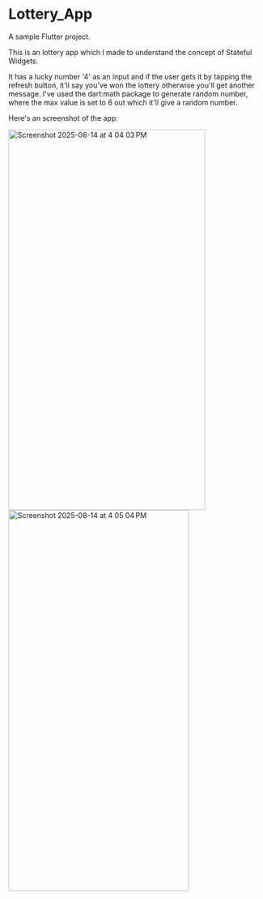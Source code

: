 
# Lottery_App
A sample Flutter project.

This is an lottery app which I made to understand the concept of Stateful Widgets.

It has a lucky number '4' as an input and if the user gets it by tapping the refresh button, it'll say you've won the lottery otherwise you'll get another message. I've used the dart:math package to generate random number, where the max value is set to 6 out which it'll give a random number.

Here's an screenshot of the app:

<img width="389" height="751" alt="Screenshot 2025-08-14 at 4 04 03 PM" src="https://github.com/user-attachments/assets/45775550-a3af-4939-a24e-b11b821d3adf" />
<img width="356" height="752" alt="Screenshot 2025-08-14 at 4 05 04 PM" src="https://github.com/user-attachments/assets/4cd85d72-232e-4174-bf31-feb5ff22fd75" />
